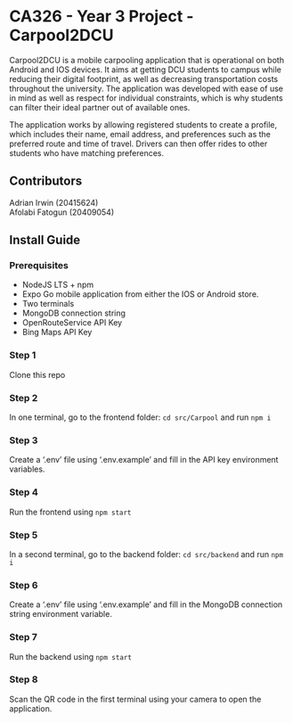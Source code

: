 # CA326 - Year 3 Project - Carpool2DCU 

Carpool2DCU is a mobile carpooling application that is operational on both Android and IOS devices. It aims at getting DCU students to campus while reducing their digital footprint, as well as decreasing transportation costs throughout the university. The application was developed with ease of use in mind as well as respect for individual constraints, which is why students can filter their ideal partner out of available ones.

The application works by allowing registered students to create a profile, which includes their name, email address, and preferences such as the preferred route and time of travel. Drivers can then offer rides to other students who have matching preferences.

## Contributors
Adrian Irwin (20415624)  
Afolabi Fatogun (20409054)  
## Install Guide
### Prerequisites
- NodeJS LTS + npm
- Expo Go mobile application from either the IOS or Android store.
- Two terminals
- MongoDB connection string
- OpenRouteService API Key
- Bing Maps API Key

### Step 1
Clone this repo
### Step 2
In one terminal, go to the frontend folder: `cd src/Carpool` and run `npm i`
### Step 3
Create a ‘.env’ file using ‘.env.example’ and fill in the API key environment variables.
### Step 4
Run the frontend using `npm start`
### Step 5
In a second terminal, go to the backend folder: `cd src/backend` and run `npm i`
### Step 6
Create a ‘.env’ file using ‘.env.example’ and fill in the MongoDB connection string environment variable.
### Step 7
Run the backend using `npm start`
### Step 8
Scan the QR code in the first terminal using your camera to open the application.
